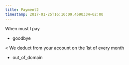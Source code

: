 ```yaml
---
title: Payment2
timestamp: 2017-01-25T16:10:09.4590334+02:00
---
```


When must I pay
* goodbye

< We deduct from your account on the 1st of every month
* out_of_domain
